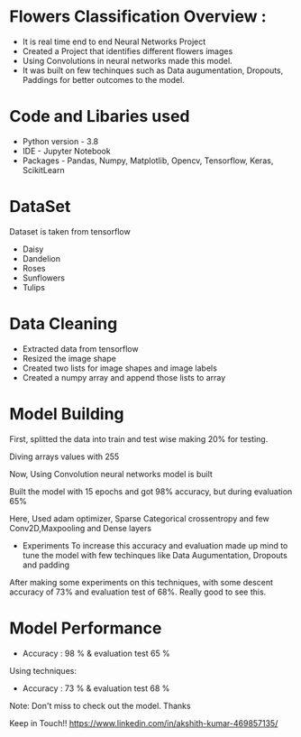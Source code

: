 # Flowers Classification Overview :

- It is real time end to end Neural Networks Project
- Created a Project that identifies different flowers images
- Using Convolutions in neural networks made this model.
- It was built on few techinques such as Data augumentation, Dropouts, Paddings for better outcomes to the model.

# Code and Libaries used

- Python version - 3.8
- IDE - Jupyter Notebook
- Packages - Pandas, Numpy, Matplotlib, Opencv, Tensorflow, Keras, ScikitLearn

# DataSet 

Dataset is taken from tensorflow
- Daisy
- Dandelion
- Roses
- Sunflowers
- Tulips

# Data Cleaning

- Extracted data from tensorflow
- Resized the image shape
- Created two lists for image shapes and image labels
- Created a numpy array and append those lists to array

# Model Building

First, splitted the data into train and test wise making 20% for testing.

Diving arrays values with 255

Now, Using Convolution neural networks model is built

Built the model with 15 epochs and got 98% accuracy, but during evaluation 65%

Here, Used adam optimizer, Sparse Categorical crossentropy and few Conv2D,Maxpooling and Dense layers

- Experiments
To increase this accuracy and evaluation made up mind to tune the model with few techinques like Data Augumentation, Dropouts and padding

After making some experiments on this techniques, with some descent accuracy of 73% and evaluation test of 68%. Really good to see this. 

# Model Performance

- Accuracy : 98 % & evaluation test 65 %

Using techniques:
- Accuracy : 73 % & evaluation test 68 %

Note: Don't miss to check out the model. Thanks

Keep in Touch!! https://www.linkedin.com/in/akshith-kumar-469857135/
